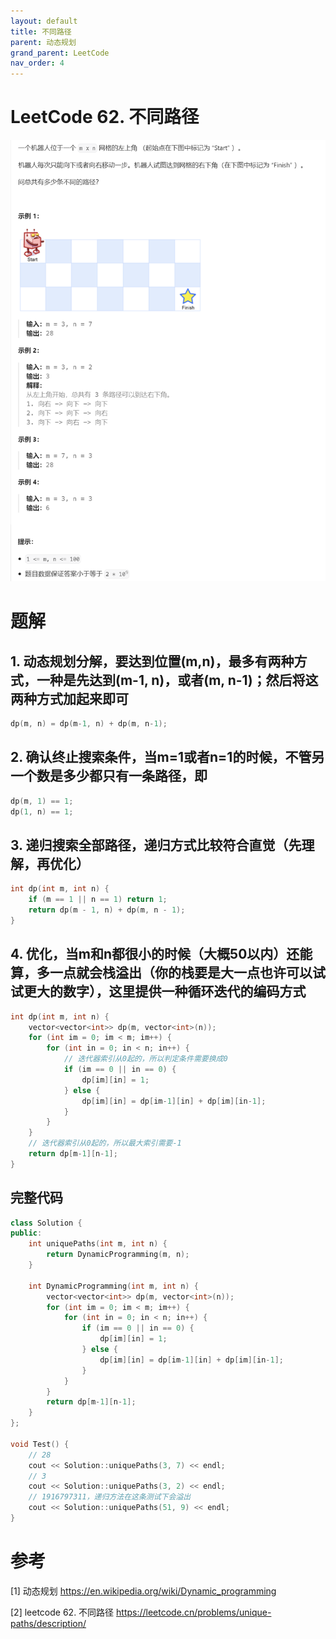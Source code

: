 ```yaml
---
layout: default
title: 不同路径
parent: 动态规划
grand_parent: LeetCode
nav_order: 4
---
```


# LeetCode 62. 不同路径
![](../../../../assets/images/docs/dp01.png)

# 题解
## 1. 动态规划分解，要达到位置(m,n)，最多有两种方式，一种是先达到(m-1, n)，或者(m, n-1)；然后将这两种方式加起来即可
```cpp
dp(m, n) = dp(m-1, n) + dp(m, n-1);
```

## 2. 确认终止搜索条件，当m=1或者n=1的时候，不管另一个数是多少都只有一条路径，即
```cpp
dp(m, 1) == 1;
dp(1, n) == 1;
```

## 3. 递归搜索全部路径，递归方式比较符合直觉（先理解，再优化）
```cpp
int dp(int m, int n) {
    if (m == 1 || n == 1) return 1;
    return dp(m - 1, n) + dp(m, n - 1);
}
```

## 4. 优化，当m和n都很小的时候（大概50以内）还能算，多一点就会栈溢出（你的栈要是大一点也许可以试试更大的数字），这里提供一种循环迭代的编码方式
```cpp
int dp(int m, int n) {
    vector<vector<int>> dp(m, vector<int>(n));
    for (int im = 0; im < m; im++) {
        for (int in = 0; in < n; in++) {
            // 迭代器索引从0起的，所以判定条件需要换成0
            if (im == 0 || in == 0) {
                dp[im][in] = 1;
            } else {
                dp[im][in] = dp[im-1][in] + dp[im][in-1];
            }
        }
    }
    // 迭代器索引从0起的，所以最大索引需要-1
    return dp[m-1][n-1];
}
```

## 完整代码
```cpp
class Solution {
public:
    int uniquePaths(int m, int n) {
        return DynamicProgramming(m, n);
    }

    int DynamicProgramming(int m, int n) {
        vector<vector<int>> dp(m, vector<int>(n));
        for (int im = 0; im < m; im++) {
            for (int in = 0; in < n; in++) {
                if (im == 0 || in == 0) {
                    dp[im][in] = 1;
                } else {
                    dp[im][in] = dp[im-1][in] + dp[im][in-1];
                }
            }
        }
        return dp[m-1][n-1];
    }
};

void Test() {
    // 28
    cout << Solution::uniquePaths(3, 7) << endl;
    // 3
    cout << Solution::uniquePaths(3, 2) << endl;
    // 1916797311，递归方法在这条测试下会溢出
    cout << Solution::uniquePaths(51, 9) << endl;
}
```



# 参考
[1] 动态规划 https://en.wikipedia.org/wiki/Dynamic_programming

[2] leetcode 62. 不同路径 https://leetcode.cn/problems/unique-paths/description/

